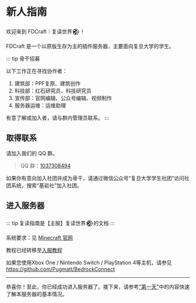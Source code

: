 # 新人指南

欢迎来到 FDCraft｜复读世界𒆙！

FDCraft 是一个以原版生存为主的插件服务器，主要面向复旦大学的学生。

::: tip 骨干招募

以下工作正在寻找协作者：

1. 建筑部：PPF复原、建筑创作
2. 科技部：红石研究员、科技研究员
3. 宣传部：官网编辑、公众号编辑、视频制作
4. 服务器运维：运维助理

有意了解或加入者，请与群内管理员联系。
:::

## 取得联系

请加入我们的 QQ 群。

> QQ 群：[1037308494](https://qm.qq.com/cgi-bin/qm/qr?k=5UByHLWaGmk0sAgFSGGYx78F_zgiArVk&jump_from=webapi)

如果你有意向加入社团并成为骨干，请通过微信公众号“复旦大学学生社团”访问社团系统，搜索“基岩社”加入社团。

## 进入服务器

::: tip
复读指南是【主服】复读世界𒆙的文档
:::

系统要求：见 [Minecraft 官网](https://www.minecraft.net/zh-hans/store/minecraft-java-edition#features2)

教程已经转移至[入服教程](https://docs.qq.com/doc/DSFpwT1Fra3BMdml1)

如果您使用Xbox One / Nintendo Switch / PlayStation 4等主机，请参见 https://github.com/Pugmatt/BedrockConnect

---

恭喜你！至此，你已经成功进入服务器了。接下来，请参考["第一天"](/guide/)中的内容快速了解本服务器的基本情况。